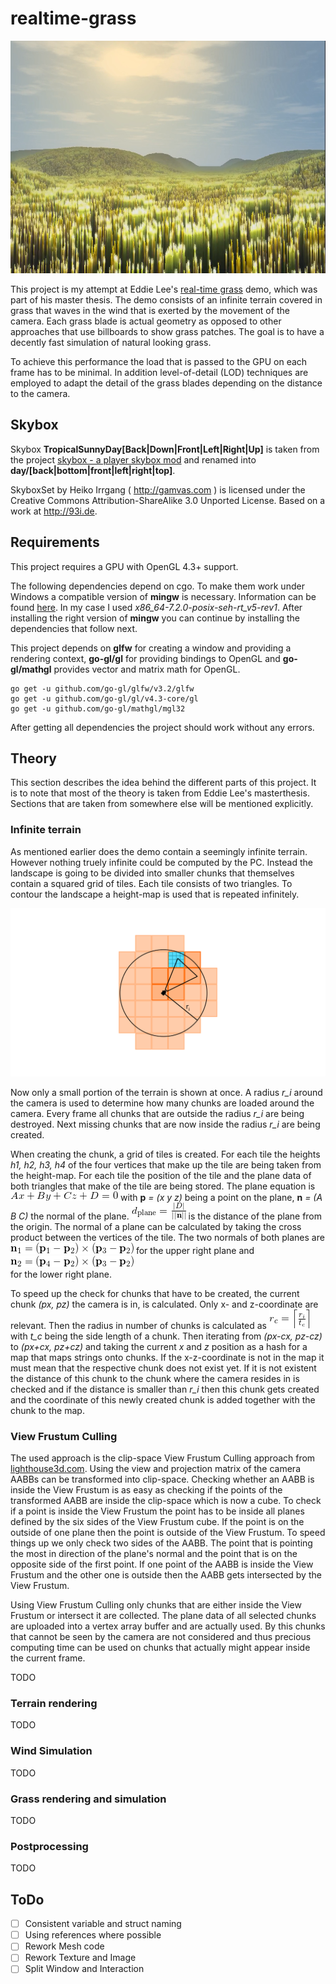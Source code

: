 # realtime-grass

![cover](/assets/images/github/cover.png)

This project is my attempt at Eddie Lee's [real-time grass](http://www.eddietree.com/#/grass/) demo, which was part of his master thesis. The demo consists of an infinite terrain covered in grass that waves in the wind that is exerted by the movement of the camera. Each grass blade is actual geometry as opposed to other approaches that use billboards to show grass patches. The goal is to have a decently fast simulation of natural looking grass.

To achieve this performance the load that is passed to the GPU on each frame has to be minimal. In addition level-of-detail (LOD) techniques are employed to adapt the detail of the grass blades depending on the distance to the camera.

## Skybox

Skybox **TropicalSunnyDay[Back|Down|Front|Left|Right|Up]** is taken from the project [skybox - a player skybox mod](http://minetest.daconcepts.com/my-main-mod-archive/sofars_mods/skybox/textures/) and renamed into **day/[back|bottom|front|left|right|top]**.

SkyboxSet by Heiko Irrgang ( http://gamvas.com ) is licensed under
the Creative Commons Attribution-ShareAlike 3.0 Unported License.
Based on a work at http://93i.de.


## Requirements
This project requires a GPU with OpenGL 4.3+ support.

The following dependencies depend on cgo. To make them work under Windows a compatible version of **mingw** is necessary. Information can be found [here](https://github.com/go-gl/glfw/issues/91). In my case I used *x86_64-7.2.0-posix-seh-rt_v5-rev1*. After installing the right version of **mingw** you can continue by installing the dependencies that follow next.

This project depends on **glfw** for creating a window and providing a rendering context, **go-gl/gl** for providing bindings to OpenGL and **go-gl/mathgl** provides vector and matrix math for OpenGL.
```
go get -u github.com/go-gl/glfw/v3.2/glfw
go get -u github.com/go-gl/gl/v4.3-core/gl
go get -u github.com/go-gl/mathgl/mgl32
```
After getting all dependencies the project should work without any errors.

## Theory

This section describes the idea behind the different parts of this project. It is to note that most of the theory is taken from Eddie Lee's masterthesis. Sections that are taken from somewhere else will be mentioned explicitly.

### Infinite terrain

As mentioned earlier does the demo contain a seemingly infinite terrain. However nothing truely infinite could be computed by the PC. Instead the landscape is going to be divided into smaller chunks that themselves contain a squared grid of tiles. Each tile consists of two triangles. To contour the landscape a height-map is used that is repeated infinitely.

![infinite terrain](/assets/images/github/infinite_terrain.png)

Now only a small portion of the terrain is shown at once. A radius *r_i* around the camera is used to determine how many chunks are loaded around the camera. Every frame all chunks that are outside the radius *r_i* are being destroyed. Next missing chunks that are now inside the radius *r_i* are being created.

When creating the chunk, a grid of tiles is created. For each tile the heights *h1, h2, h3, h4* of the four vertices that make up the tile are being taken from the height-map. For each tile the position of the tile and the plane data of both triangles that make of the tile are being stored. The plane equation is ![plane equation](/assets/images/github/plane.png) with **p** *= (x y z)* being a point on the plane, **n** *= (A B C)* the normal of the plane. 
![plane distance](/assets/images/github/plane-dist.png) 
is the distance of the plane from the origin. The normal of a plane can be calculated by taking the cross product between the vertices of the tile. The two normals of both planes are 
![plane normal 1](/assets/images/github/plane-normal1.png) 
for the upper right plane and 
![plane normal 2](/assets/images/github/plane-normal2.png)  
for the lower right plane.

To speed up the check for chunks that have to be created, the current chunk *(px, pz)* the camera is in, is calculated. Only x- and z-coordinate are relevant. Then the radius in number of chunks is calculated as 
![chunk radius](/assets/images/github/chunk-radius.png) with *t_c* being the side length of a chunk. Then iterating from *(px-cx, pz-cz)* to *(px+cx, pz+cz)* and taking the current *x* and *z* position as a hash for a map that maps strings onto chunks. If the x-z-coordinate is not in the map it must mean that the respective chunk does not exist yet. If it is not existent the distance of this chunk to the chunk where the camera resides in is checked and if the distance is smaller than *r_i* then this chunk gets created and the coordinate of this newly created chunk is added together with the chunk to the map.

### View Frustum Culling

The used approach is the clip-space View Frustum Culling approach from [lighthouse3d.com](http://www.lighthouse3d.com/tutorials/view-frustum-culling/clip-space-approach-extracting-the-planes/). Using the view and projection matrix of the camera AABBs can be transformed into clip-space. Checking whether an AABB is inside the View Frustum is as easy as checking if the points of the transformed AABB are inside the clip-space which is now a cube. To check if a point is inside the View Frustum the point has to be inside all planes defined by the six sides of the View Frustum cube. If the point is on the outside of one plane then the point is outside of the View Frustum. 
To speed things up we only check two sides of the AABB. The point that is pointing the most in direction of the plane's normal and the point that is on the opposite side of the first point. If one point of the AABB is inside the View Frustum and the other one is outside then the AABB gets intersected by the View Frustum.

Using View Frustum Culling only chunks that are either inside the View Frustum or intersect it are collected. The plane data of all selected chunks are uploaded into a vertex array buffer and are actually used. By this chunks that cannot be seen by the camera are not considered and thus precious computing time can be used on chunks that actually might appear inside the current frame.

TODO

### Terrain rendering

TODO

### Wind Simulation

TODO

### Grass rendering and simulation

TODO

### Postprocessing

TODO 

## ToDo

- [ ] Consistent variable and struct naming
- [ ] Using references where possible
- [ ] Rework Mesh code
- [ ] Rework Texture and Image
- [ ] Split Window and Interaction